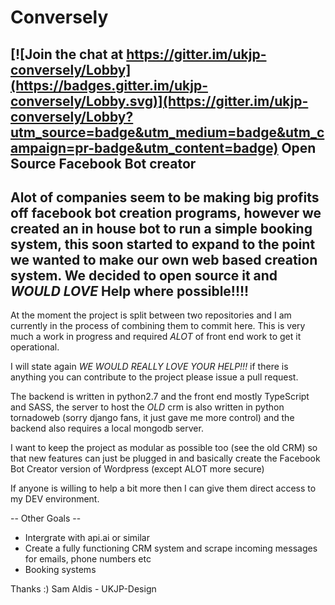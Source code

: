 # Conversely

[![Join the chat at https://gitter.im/ukjp-conversely/Lobby](https://badges.gitter.im/ukjp-conversely/Lobby.svg)](https://gitter.im/ukjp-conversely/Lobby?utm_source=badge&utm_medium=badge&utm_campaign=pr-badge&utm_content=badge)
Open Source Facebook Bot creator
-------
Alot of companies seem to be making big profits off facebook bot creation programs,
however we created an in house bot to run a simple booking system, this soon started
to expand to the point we wanted to make our own web based creation system.
We decided to open source it and *WOULD LOVE* Help where possible!!!!
-------

At the moment the project is split between two repositories and I am currently in the process
of combining them to commit here. This is very much a work in progress and required *ALOT* of front
end work to get it operational.

I will state again *WE WOULD REALLY LOVE YOUR HELP!!!*
if there is anything you can contribute to the project please issue a pull request.

The backend is written in python2.7 and the front end mostly TypeScript and SASS, the server to host the
*OLD* crm is also written in python tornadoweb (sorry django fans, it just gave me more control)
and the backend also requires a local mongodb server.

I want to keep the project as modular as possible too (see the old CRM) so that new features
can just be plugged in and basically create the Facebook Bot Creator version of Wordpress (except
ALOT more secure)

If anyone is willing to help a bit more then I can give them direct access to my DEV environment.

-- Other Goals --
- Intergrate with api.ai or similar
- Create a fully functioning CRM system and scrape incoming messages for emails, phone numbers etc
- Booking systems

Thanks :)
   Sam Aldis - UKJP-Design

